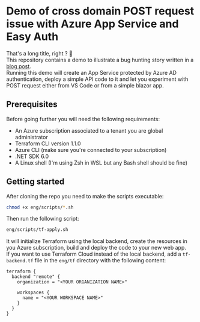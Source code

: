 # Demo of cross domain POST request issue with Azure App Service and Easy Auth

That's a long title, right ? 🤯  
This repository contains a demo to illustrate a bug hunting story written in a [blog post](https://blog.xmi.fr/posts/app-service-post-cross-domain/).  
Running this demo will create an App Service protected by Azure AD authentication, deploy a simple API code to it and let you experiment with POST request either from VS Code or from a simple blazor app.


## Prerequisites

Before going further you will need the following requirements:
- An Azure subscription associated to a tenant you are global administrator
- Terraform CLI version 1.1.0
- Azure CLI (make sure you're connected to your subscription)
- .NET SDK 6.0
- A Linux shell (I'm using Zsh in WSL but any Bash shell should be fine)


## Getting started

After cloning the repo you need to make the scripts executable:
```bash
chmod +x eng/scripts/*.sh
```
Then run the following script:
```bash
eng/scripts/tf-apply.sh
```
It will initialize Terraform using the local backend, create the resources in you Azure subscription, build and deploy the code to your new web app.  
If you want to use Terraform Cloud instead of the local backend, add a `tf-backend.tf` file in the `eng/tf` directory with the following content:
```hcl
terraform {
  backend "remote" {
    organization = "<YOUR ORGANIZATION NAME>"

    workspaces {
      name = "<YOUR WORKSPACE NAME>"
    }
  }
}
```